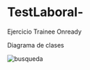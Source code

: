 # TestLaboral-
Ejercicio Trainee Onready

Diagrama de clases

![busqueda](https://github.com/CristianSivak/TestLaboral-/Diagrama.jpg)

